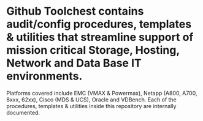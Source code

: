 # Github Toolchest contains audit/config procedures, templates & utilities that streamline support of mission critical Storage, Hosting, Network and Data Base IT environments.  
Platforms covered include EMC (VMAX & Powermax), Netapp (A800, A700, 8xxx, 62xx), Cisco (MDS & UCS), Oracle and VDBench.
Each of the procedures, templates & utilities inside this repository are internally documented.
